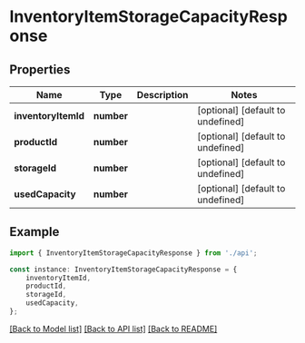 # InventoryItemStorageCapacityResponse


## Properties

Name | Type | Description | Notes
------------ | ------------- | ------------- | -------------
**inventoryItemId** | **number** |  | [optional] [default to undefined]
**productId** | **number** |  | [optional] [default to undefined]
**storageId** | **number** |  | [optional] [default to undefined]
**usedCapacity** | **number** |  | [optional] [default to undefined]

## Example

```typescript
import { InventoryItemStorageCapacityResponse } from './api';

const instance: InventoryItemStorageCapacityResponse = {
    inventoryItemId,
    productId,
    storageId,
    usedCapacity,
};
```

[[Back to Model list]](../README.md#documentation-for-models) [[Back to API list]](../README.md#documentation-for-api-endpoints) [[Back to README]](../README.md)
